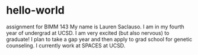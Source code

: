 # hello-world
assignment for BIMM 143
My name is Lauren Saclauso. I am in my fourth year of undergrad at UCSD. I am very excited (but also nervous) to graduate! I plan to take a gap year and then apply to grad school for genetic counseling. I currently work at SPACES at UCSD. 

